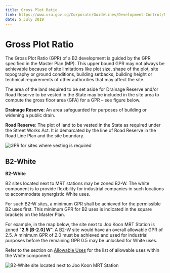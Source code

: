 ```yaml
---
title: Gross Plot Ratio
link: https://www.ura.gov.sg/Corporate/Guidelines/Development-Control/Non-Residential/B2/GPR
date: 5 July 2019
---
```


# Gross Plot Ratio

The Gross Plot Ratio (GPR) of a B2 development is guided by the GPR specified in the Master Plan (MP). This upper bound GPR may not always be achievable because of site limitations like plot size, shape of the plot, site topography or ground conditions, building setbacks, building height or technical requirements of other authorities that may affect the site.

The area of the land required to be set aside for Drainage Reserve and/or Road Reserve to be vested in the State may be included in the site area to compute the gross floor area (GFA) for a GPR – see figure below.

**Drainage Reserve**: An area safeguarded for purposes of building or widening a public drain.

**Road Reserve**: The plot of land to be vested in the State as required under the Street Works Act. It is demarcated by the line of Road Reserve in the Road Line Plan and the site boundary.

![GPR for sites where vesting is required](https://www.ura.gov.sg/-/media/Corporate/Guidelines/Development-control/Flats-Condominiums/F01_Gross_Plot_Ratio.jpg?h=100%25&w=100%25)

## B2-White

**B2-White**

B2 sites located next to MRT stations may be zoned B2-W. The white component is to provide flexibility for industrial companies in such locations to accommodate synergistic White uses.

For such B2-W sites, a minimum GPR shall be achieved for the permissible B2 uses first. This minimum GPR for B2 uses is indicated in the square brackets on the Master Plan.

For example, in the map below, the site next to Joo Koon MRT Station is zoned "**2.5 \[B-2.0\] W**". A B2-W site would have an overall allowable GPR of 2.5. A minimum GPR of 2.0 must be achieved and used for industrial purposes before the remaining GPR 0.5 may be unlocked for White uses.

Refer to the section on [Allowable Uses](https://www.ura.gov.sg/Corporate/Guidelines/Development-Control/Non-Residential/B2/Allowable-Uses) for the list of allowable uses within the White component.

![B2-White site located next to Joo Koon MRT Station](https://www.ura.gov.sg/-/media/Corporate/Guidelines/Development-control/Industrial/B2-White-Site.jpg?h=100%25&w=100%25)


